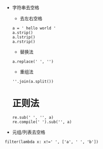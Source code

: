 - 字符串去空格
    - 去左右空格
    ```
    a = ' hello world '
    a.strip()
    a.lstrip()
    a.rstrip()
    ```
    - 替换法
    ```
    a.replace(' ', '')
    ```
    - 重组法
    ```
    ''.join(a.split())
    ```
    # 正则法
    ```
    re.sub(' ', '', a)
    re.compile(' ').sub('', a)
    ```
    
- 元组/列表去空格
```
filter(lambda x: x!=' ', ['a', ' ', 'b'])
```
